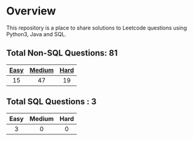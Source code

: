 # Overview

This repository is a place to share solutions to Leetcode questions using Python3, Java and SQL.


## Total Non-SQL Questions: 81

| [Easy](https://github.com/ezryn-zaharoff/leetcode-solutions/tree/master/01-easy) | [Medium](https://github.com/ezryn-zaharoff/leetcode-solutions/tree/master/02-medium) | [Hard](https://github.com/ezryn-zaharoff/leetcode-solutions/tree/master/03-hard) |
|:----:|:------:|:----:|
|  15  |   47   |  19  |


## Total SQL Questions : 3

| Easy | Medium | Hard |
|:----:|:------:|:----:|
|   3  |    0   |   0  |
